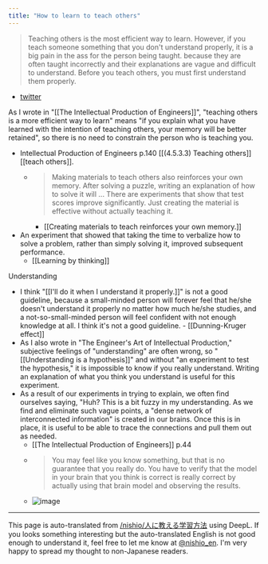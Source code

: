 ```yaml
---
title: "How to learn to teach others"
---
```


>  Teaching others is the most efficient way to learn.
>  However, if you teach someone something that you don't understand properly, it is a big pain in the ass for the person being taught.
>  because they are often taught incorrectly and their explanations are vague and difficult to understand.
>  Before you teach others, you must first understand them properly.
- [twitter](https://twitter.com/nishio/status/1376013174894305282)

As I wrote in "[[The Intellectual Production of Engineers]]", "teaching others is a more efficient way to learn" means "if you explain what you have learned with the intention of teaching others, your memory will be better retained", so there is no need to constrain the person who is teaching you.
- Intellectual Production of Engineers p.140 [[(4.5.3.3) Teaching others]] [[teach others]].
    - > Making materials to teach others also reinforces your own memory. After solving a puzzle, writing an explanation of how to solve it will ... There are experiments that show that test scores improve significantly. Just creating the material is effective without actually teaching it.
        - [[Creating materials to teach reinforces your own memory.]]
- An experiment that showed that taking the time to verbalize how to solve a problem, rather than simply solving it, improved subsequent performance.
    - [[Learning by thinking]]

Understanding
- I think "[[I'll do it when I understand it properly.]]" is not a good guideline, because a small-minded person will forever feel that he/she doesn't understand it properly no matter how much he/she studies, and a not-so-small-minded person will feel confident with not enough knowledge at all. I think it's not a good guideline.
        - [[Dunning-Kruger effect]]
- As I also wrote in "The Engineer's Art of Intellectual Production," subjective feelings of "understanding" are often wrong, so "[[Understanding is a hypothesis]]" and without "an experiment to test the hypothesis," it is impossible to know if you really understand. Writing an explanation of what you think you understand is useful for this experiment.
- As a result of our experiments in trying to explain, we often find ourselves saying, "Huh? This is a bit fuzzy in my understanding. As we find and eliminate such vague points, a "dense network of interconnected information" is created in our brains. Once this is in place, it is useful to be able to trace the connections and pull them out as needed.
    - [[The Intellectual Production of Engineers]]  p.44
    - > You may feel like you know something, but that is no guarantee that you really do. You have to verify that the model in your brain that you think is correct is really correct by actually using that brain model and observing the results.
    - ![image](https://gyazo.com/d3b285625c09feb9e486da7a28b78404/thumb/1000)

---
This page is auto-translated from [/nishio/人に教える学習方法](https://scrapbox.io/nishio/人に教える学習方法) using DeepL. If you looks something interesting but the auto-translated English is not good enough to understand it, feel free to let me know at [@nishio_en](https://twitter.com/nishio_en). I'm very happy to spread my thought to non-Japanese readers.